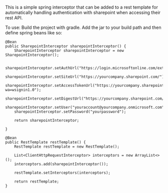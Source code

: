 This is a simple spring interceptor that can be added to a rest template for automatically handling authentication with sharepoint when accessing their rest API.

To use:
Build the project with gradle.  Add the jar to your build path and then define spring beans like so:

	@Bean 
	public SharepointInterceptor sharepointInterceptor() {
		SharepointInterceptor sharepointInterceptor = new SharepointInterceptor();
		
		sharepointInterceptor.setAuthUrl("https://login.microsoftonline.com/extSTS.srf");
		sharepointInterceptor.setSiteUrl("https://yourcompany.sharepoint.com/");
		sharepointInterceptor.setAccessTokenUrl("https://yourcompany.sharepoint.com/_forms/default.aspx?wa=wsignin1.0");
		sharepointInterceptor.setDigestUrl("https://yourcompany.sharepoint.com/_api/contextinfo");
		sharepointInterceptor.setUser("youraccount@yourcompany.onmicrosoft.com");
		sharepointInterceptor.setPassword("yourpassword");
		
		return sharepointInterceptor;
		
	}
	
	@Bean
	public RestTemplate restTemplate() {
		RestTemplate restTemplate = new RestTemplate();

		List<ClientHttpRequestInterceptor> interceptors = new ArrayList<>();
		interceptors.add(sharepointInterceptor());
		
		restTemplate.setInterceptors(interceptors);
		
		return restTemplate;
	}